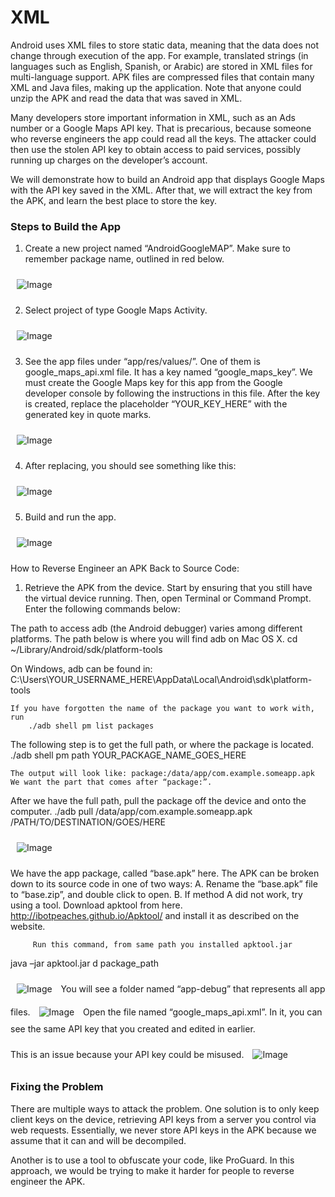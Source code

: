 # XML

Android uses XML files to store static data, meaning that the data does not change through execution of the app. For example, translated strings (in languages such as English, Spanish, or Arabic) are stored in XML files for multi-language support. APK files are compressed files that contain many XML and Java files, making up the application.  Note that anyone could unzip the APK and read the data that was saved in XML. 

Many developers store important information in XML, such as an Ads number or a Google Maps API key. That is precarious, because someone who reverse engineers the app could read all the keys. The attacker could then use the stolen API key to obtain access to paid services, possibly running up charges on the developer’s account. 

We will demonstrate how to build an Android app that displays Google Maps with the API key saved in the XML. After that, we will extract the key from the APK, and learn the best place to store the key.

### Steps to Build the App

1.	Create a new project named “AndroidGoogleMAP”. Make sure to remember package name, outlined in red below.

<img style="margin:10px;" src="https://github.com/dan7800/VulnerableAndroidAppOracle/blob/master/Pictures/XML/image1.png" alt="Image">

2.	Select project of type Google Maps Activity.

<img style="margin:10px;" src="https://github.com/dan7800/VulnerableAndroidAppOracle/blob/master/Pictures/XML/image2.png" alt="Image">

3.	See the app files under “app/res/values/”. One of them is google_maps_api.xml file. It has a key named “google_maps_key”. We must create the Google Maps key for this app from the Google developer console by following the instructions in this file. After the key is created, replace the placeholder “YOUR_KEY_HERE” with the generated key in quote marks.  

<img style="margin:10px;" src="https://github.com/dan7800/VulnerableAndroidAppOracle/blob/master/Pictures/XML/image3.png" alt="Image">

4. After replacing, you should see something like this:

<img style="margin:10px;" src="https://github.com/dan7800/VulnerableAndroidAppOracle/blob/master/Pictures/XML/image4.png" alt="Image">

5.	Build and run the app.

<img style="margin:10px;" src="https://github.com/dan7800/VulnerableAndroidAppOracle/blob/master/Pictures/XML/image5.png" alt="Image">


How to Reverse Engineer an APK Back to Source Code:

1.	Retrieve the APK from the device. Start by ensuring that you still have the virtual device running. Then, open Terminal or Command Prompt. Enter the following commands below:

The path to access adb (the Android debugger) varies among different platforms. The path below is where you will find adb on Mac OS X.
cd ~/Library/Android/sdk/platform-tools

On Windows, adb can be found in:
C:\Users\YOUR_USERNAME_HERE\AppData\Local\Android\sdk\platform-tools

	If you have forgotten the name of the package you want to work with, run
		./adb shell pm list packages

The following step is to get the full path, or where the package is located.
./adb shell pm path YOUR_PACKAGE_NAME_GOES_HERE

	The output will look like: package:/data/app/com.example.someapp.apk
	We want the part that comes after “package:”.
After we have the full path, pull the package off the device and onto the computer.
./adb pull /data/app/com.example.someapp.apk /PATH/TO/DESTINATION/GOES/HERE

<img style="margin:10px;" src="https://github.com/dan7800/VulnerableAndroidAppOracle/blob/master/Pictures/XML/image6.png" alt="Image">


We have the app package, called “base.apk” here.
The APK can be broken down to its source code in one of two ways:
A.	Rename the “base.apk” file to “base.zip”, and double click to open.
B.	If method A did not work, try using a tool. Download apktool from here.
http://ibotpeaches.github.io/Apktool/
         and install it as described on the website.

         Run this command, from same path you installed apktool.jar
java –jar apktool.jar d package_path

<img style="margin:10px;" src="https://github.com/dan7800/VulnerableAndroidAppOracle/blob/master/Pictures/XML/image7.png" alt="Image">
You will see a folder named “app-debug” that represents all app files. 
<img style="margin:10px;" src="https://github.com/dan7800/VulnerableAndroidAppOracle/blob/master/Pictures/XML/image8.png" alt="Image">
Open the file named “google_maps_api.xml”. In it, you can see the same API key that you created and edited in earlier.

This is an issue because your API key could be misused.
<img style="margin:10px;" src="https://github.com/dan7800/VulnerableAndroidAppOracle/blob/master/Pictures/XML/image9.png" alt="Image">

### Fixing the Problem

There are multiple ways to attack the problem. One solution is to only keep client keys on the device, retrieving API keys from a server you control via web requests. Essentially, we never store API keys in the APK because we assume that it can and will be decompiled.

Another is to use a tool to obfuscate your code, like ProGuard. In this approach, we would be trying to make it harder for people to reverse engineer the APK.
